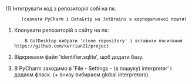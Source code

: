 (1) Інтегрувати код з репозиторія собі на пк.

          (скачати PyCharm i DataGrip на JetBrains з корпоративної пошти)
          
1. Клонувати репозиторій з сайту на пк:
   
           В GitDesktop вибрати 'clone repository' і вставити посилання https://github.com/kerrian21/project

3. Відкриваєм файл 'identifier.sqlite', щоб додати базу.

4. В PyCharm заходимо в 'File - Settings - (в пошуку) interpreter' і додаєм фласк. (+ внизу вибираєм global interpretors).



